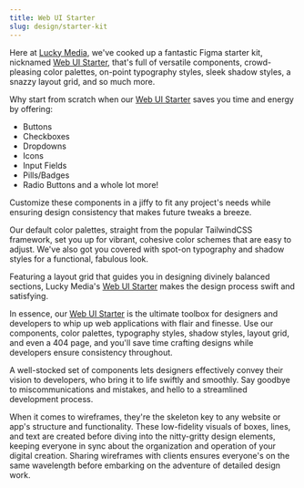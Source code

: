 ```yaml
---
title: Web UI Starter
slug: design/starter-kit
---
```


Here at [Lucky Media](https://www.luckymedia.dev), we've cooked up a fantastic Figma starter kit, nicknamed [Web UI Starter](https://www.figma.com/community/file/1243858237628374539), that's full of versatile components, crowd-pleasing color palettes, on-point typography styles, sleek shadow styles, a snazzy layout grid, and so much more.

Why start from scratch when our [Web UI Starter](https://www.figma.com/community/file/1243858237628374539) saves you time and energy by offering:

- Buttons
- Checkboxes
- Dropdowns
- Icons
- Input Fields
- Pills/Badges
- Radio Buttons
  and a whole lot more!

Customize these components in a jiffy to fit any project's needs while ensuring design consistency that makes future tweaks a breeze.

Our default color palettes, straight from the popular TailwindCSS framework, set you up for vibrant, cohesive color schemes that are easy to adjust. We've also got you covered with spot-on typography and shadow styles for a functional, fabulous look.

Featuring a layout grid that guides you in designing divinely balanced sections, Lucky Media's [Web UI Starter](https://www.figma.com/community/file/1243858237628374539) makes the design process swift and satisfying.

In essence, our [Web UI Starter](https://www.figma.com/community/file/1243858237628374539) is the ultimate toolbox for designers and developers to whip up web applications with flair and finesse. Use our components, color palettes, typography styles, shadow styles, layout grid, and even a 404 page, and you'll save time crafting designs while developers ensure consistency throughout.

A well-stocked set of components lets designers effectively convey their vision to developers, who bring it to life swiftly and smoothly. Say goodbye to miscommunications and mistakes, and hello to a streamlined development process.

When it comes to wireframes, they're the skeleton key to any website or app's structure and functionality. These low-fidelity visuals of boxes, lines, and text are created before diving into the nitty-gritty design elements, keeping everyone in sync about the organization and operation of your digital creation. Sharing wireframes with clients ensures everyone's on the same wavelength before embarking on the adventure of detailed design work.
